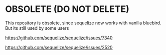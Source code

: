 # OBSOLETE (DO NOT DELETE)
This repository is obsolete, since sequelize now works with vanilla bluebird. But its still used by some users

https://github.com/sequelize/sequelize/issues/7340

https://github.com/sequelize/sequelize/issues/2520
